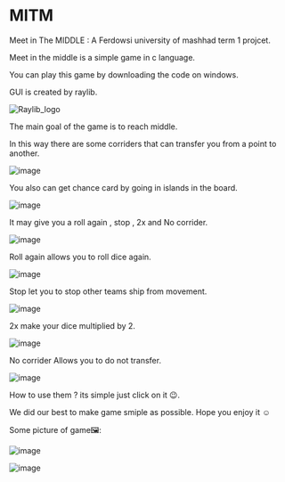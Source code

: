 # MITM
Meet in The MIDDLE :
A Ferdowsi university of mashhad term 1 projcet.

Meet in the middle is a simple game in c language. 

You can play this game by downloading the code on windows.

GUI is created by raylib.

![Raylib_logo](https://user-images.githubusercontent.com/121222311/215093246-56947737-a01c-48ee-b97f-30c081f452b3.png)

The main goal of the game is to reach middle.

In this way there are some corriders that can transfer you from a point to another.

![image](https://user-images.githubusercontent.com/121222311/215095141-b6306ab7-8da9-40c2-8e84-4edb6997b2e8.png)


You also can get chance card by going in islands in the board.

![image](https://user-images.githubusercontent.com/121222311/215095183-70256eb9-2ace-4b80-b0d4-14ffa083556c.png)


It may give you a roll again , stop , 2x and No corrider.

![image](https://user-images.githubusercontent.com/121222311/215095227-5c4c49c8-b36f-4bb1-8e9f-0f351be9b728.png)


Roll again allows you to roll dice again.

![image](https://user-images.githubusercontent.com/121222311/215095294-10919b1f-1f8b-4e24-95f8-fcb888ffb309.png)


Stop let you to stop other teams ship from movement.

![image](https://user-images.githubusercontent.com/121222311/215095440-ad568d9f-e116-4466-9ddc-33fc5f9a26cf.png)


2x make your dice multiplied by 2.

![image](https://user-images.githubusercontent.com/121222311/215095382-7bd1c49a-7aa7-4710-baaf-fff65b9edfb1.png)


No corrider Allows you to do not transfer.

![image](https://user-images.githubusercontent.com/121222311/215095509-7feb07d1-c2ce-416d-9470-79518ccc1cac.png)


How to use them ? its simple just click on it 😉.

We did our best to make game smiple as possible. Hope you enjoy it ☺

Some picture of game🖼:

![image](https://user-images.githubusercontent.com/121222311/215094222-53308c7d-5432-4147-9135-a3af3d91b336.png)

![image](https://user-images.githubusercontent.com/121222311/215095038-14ee355b-5ca8-4cc5-b8e2-63ff959f9d9a.png)



